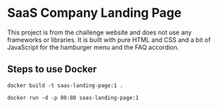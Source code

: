 # SaaS Company Landing Page


This project is from the  challenge website and does not use any frameworks or libraries. It is built with pure HTML and CSS and a bit of JavaScript for the hamburger menu and the FAQ accordion.



## Steps to use Docker 

```shell
docker build -t saas-landing-page:1 .
```

```shell
docker run -d -p 80:80 saas-landing-page:1
```
